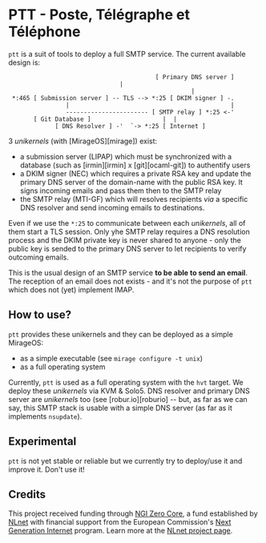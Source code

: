 # PTT - Poste, Télégraphe et Téléphone

`ptt` is a suit of tools to deploy a full SMTP service. The current available
design is:

```
                                         [ Primary DNS server ]
					           |
                                                   |
 *:465 [ Submission server ] -- TLS --> *:25 [ DKIM signer ] -.
                |                                             |
                ----------------------- [ SMTP relay ] *:25 <-'
       [ Git Database ]                    |  |
			 [ DNS Resolver ] -'  `-> *:25 [ Internet ]
```

3 _unikernels_ (with [MirageOS][mirage]) exist:
- a submission server (LIPAP) which must be synchronized with a database
  (such as [irmin][irmin] x [git][ocaml-git]) to authentify users
- a DKIM signer (NEC) which requires a private RSA key and update the
  primary DNS server of the domain-name with the public RSA key. It signs
  incoming emails and pass them then to the SMTP relay
- the SMTP relay (MTI-GF) which will resolves recipients _via_ a specific
  DNS resolver and send incoming emails to destinations.

Even if we use the `*:25` to communicate between each _unikernels_, all of them
start a TLS session. Only yhe SMTP relay requires a DNS resolution process and
the DKIM private key is never shared to anyone - only the public key is sended
to the primary DNS server to let recipients to verify outcoming emails.

This is the usual design of an SMTP service **to be able to send an email**.
The reception of an email does not exists - and it's not the purpose of `ptt`
which does not (yet) implement IMAP.

## How to use?

`ptt` provides these unikernels and they can be deployed as a simple MirageOS:
- as a simple executable (see `mirage configure -t unix`)
- as a full operating system

Currently, `ptt` is used as a full operating system with the `hvt` target. We
deploy these _unikernels_ via KVM & Solo5. DNS resolver and primary DNS server
are _unikernels_ too (see [robur.io][roburio] -- but, as far as we can say,
this SMTP stack is usable with a simple DNS server (as far as it implements
`nsupdate`).

## Experimental

`ptt` is not yet stable or reliable but we currently try to deploy/use it
and improve it. Don't use it!

## Credits

This project received funding through [NGI Zero Core](https://nlnet.nl/core), a
fund established by [NLnet](https://nlnet.nl) with financial support from the
European Commission's [Next Generation Internet](https://ngi.eu) program. Learn
more at the [NLnet project page](https://nlnet.nl/project/PTT).
